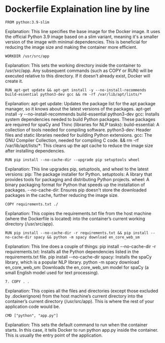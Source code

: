 # Dockerfile Explaination line by line
```
FROM python:3.9-slim
```
Explanation: This line specifies the base image for the Docker image. It uses the official Python 3.9 image based on a slim variant, meaning it's a smaller version of the image with minimal dependencies. This is beneficial for reducing the image size and making the container more efficient.
```
WORKDIR /usr/src/app
```
Explanation: This sets the working directory inside the container to /usr/src/app. Any subsequent commands (such as COPY or RUN) will be executed relative to this directory. If it doesn't already exist, Docker will create it.
```
RUN apt-get update && apt-get install -y --no-install-recommends build-essential python3-dev gcc && rm -rf /var/lib/apt/lists/*
```
Explanation:
apt-get update: Updates the package list for the apt package manager, so it knows about the latest versions of the packages.
apt-get install -y --no-install-recommends build-essential python3-dev gcc: Installs system dependencies needed to build Python packages. These packages are required for spaCy and Thinc (libraries for NLP tasks):
build-essential: A collection of tools needed for compiling software.
python3-dev: Header files and static libraries needed for building Python extensions.
gcc: The GNU Compiler Collection, needed for compiling C code.
&& rm -rf /var/lib/apt/lists/*: This cleans up the apt cache to reduce the image size after installing dependencies.
```
RUN pip install --no-cache-dir --upgrade pip setuptools wheel
```
Explanation: This line upgrades pip, setuptools, and wheel to the latest versions:
pip: The package installer for Python.
setuptools: A library that provides tools for packaging and distributing Python projects.
wheel: A binary packaging format for Python that speeds up the installation of packages.
--no-cache-dir: Ensures pip doesn't store the downloaded packages in the cache, further reducing the image size.
```
COPY requirements.txt ./
```
Explanation: This copies the requirements.txt file from the host machine (where the Dockerfile is located) into the container’s current working directory (/usr/src/app).
```
RUN pip install --no-cache-dir -r requirements.txt && pip install --no-cache-dir spacy && python -m spacy download en_core_web_sm
```
Explanation: This line does a couple of things:
pip install --no-cache-dir -r requirements.txt: Installs all the Python dependencies listed in the requirements.txt file.
pip install --no-cache-dir spacy: Installs the spaCy library, which is a popular NLP library.
python -m spacy download en_core_web_sm: Downloads the en_core_web_sm model for spaCy (a small English model used for text processing).
```
7. COPY . .
```
Explanation: This copies all the files and directories (except those excluded by .dockerignore) from the host machine’s current directory into the container’s current directory (/usr/src/app). This is where the rest of your application code would be.
```
CMD ["python", "app.py"]
```
Explanation: This sets the default command to run when the container starts. In this case, it tells Docker to run python app.py inside the container.
This is usually the entry point of the application.